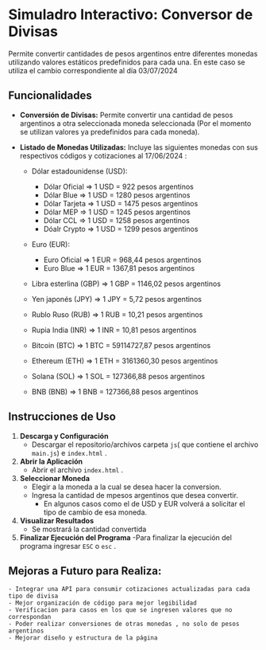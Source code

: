 # Simuladro Interactivo: Conversor de Divisas

 Permite convertir cantidades de pesos argentinos entre diferentes monedas utilizando valores estáticos predefinidos para cada una. En este caso se utiliza el cambio correspondiente al día 03/07/2024

## Funcionalidades

- **Conversión de Divisas:** Permite convertir una cantidad de pesos argentinos a otra seleccionada moneda seleccionada (Por el momento se utilizan valores ya predefinidos para cada moneda).
- **Listado de Monedas Utilizadas:** Incluye las siguientes monedas con sus respectivos códigos y cotizaciones al 17/06/2024 :

    - Dólar estadounidense (USD):

        - Dólar Oficial => 1 USD = 922 pesos argentinos
        - Dólar Blue => 1 USD = 1280 pesos argentinos
        - Dólar Tarjeta => 1 USD = 1475 pesos argentinos
        - Dólar MEP => 1 USD = 1245 pesos argentinos
        - Dólar CCL => 1 USD = 1258 pesos argentinos
        - Dóalr Crypto => 1 USD = 1299 pesos argentinos

    - Euro (EUR):

        - Euro Oficial => 1 EUR = 968,44 pesos argentinos
        - Euro Blue => 1 EUR = 1367,81 pesos argentinos

    - Libra esterlina (GBP) => 1 GBP = 1146,02 pesos argentinos
    - Yen japonés (JPY) => 1 JPY = 5,72 pesos argentinos
    - Rublo Ruso (RUB) => 1 RUB = 10,21 pesos argentinos
    - Rupia India (INR) => 1 INR = 10,81 pesos argentinos
    - Bitcoin (BTC) => 1 BTC = 59114727,87 pesos argentinos
    - Ethereum (ETH) => 1 ETH = 3161360,30 pesos argentinos
    - Solana (SOL) => 1 SOL = 127366,88 pesos argentinos
    - BNB (BNB) => 1 BNB = 127366,88 pesos argentinos
    


## Instrucciones de Uso

1. **Descarga y Configuración**
    - Descargar el repositorio/archivos carpeta `js`( que contiene el archivo `main.js`) e `index.html` .
2. **Abrir la Aplicación**
    - Abrir el archivo `index.html` .
3. **Seleccionar Moneda**
    - Elegir a la moneda a la cual se desea hacer la conversion.
    - Ingresa la cantidad de mpesos argentinos que desea convertir.
        - En algunos casos como el de USD y EUR volverá a solicitar el tipo de cambio de esa moneda.
4. **Visualizar Resultados**
    - Se mostrará la cantidad convertida
5. **Finalizar Ejecución del Programa**
    -Para finalizar la ejecución del programa ingresar `ESC` o `esc` .


## Mejoras a Futuro para Realiza:

    - Integrar una API para consumir cotizaciones actualizadas para cada tipo de divisa
    - Mejor organización de código para mejor legibilidad
    - Verificacion para casos en los que se ingresen valores que no correspondan
    - Poder realizar conversiones de otras monedas , no solo de pesos argentinos
    - Mejorar diseño y estructura de la página